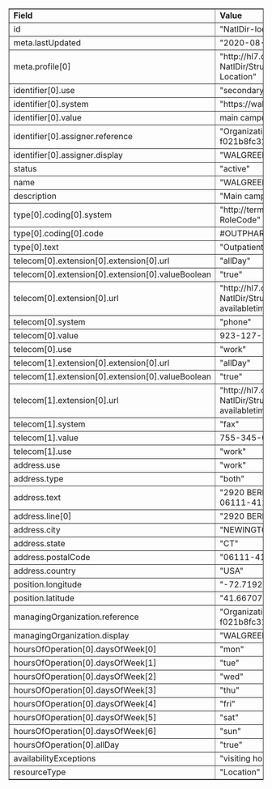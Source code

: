 <table border="1"><tr><td><b>Field</b></td><td><b>Value</b></td></tr>
<tr><td>id</td><td>
"NatlDir-location-PCY-0002012"
</td></tr>
<tr><td>meta.lastUpdated</td><td>
"2020-08-17T10:03:10Z"
</td></tr>
<tr><td>meta.profile[0]</td><td>"http://hl7.org/fhir/us/davinci-pdex-NatlDir/StructureDefinition/NatlDir-Location"</td></tr>
<tr><td>identifier[0].use</td><td>
"secondary"
</td></tr>
<tr><td>identifier[0].system</td><td>
"https://walgreens-07047.com"
</td></tr>
<tr><td>identifier[0].value</td><td>
main campus
</td></tr>
<tr><td>identifier[0].assigner.reference</td><td>
"Organization/NatlDir-organization-f021b8fc3135592c53d50ef64"
</td></tr>
<tr><td>identifier[0].assigner.display</td><td>
"WALGREENS"
</td></tr>
<tr><td>status</td><td>
"active"
</td></tr>
<tr><td>name</td><td>
"WALGREENS #07047"
</td></tr>
<tr><td>description</td><td>
"Main campus of WALGREENS #07047"
</td></tr>
<tr><td>type[0].coding[0].system</td><td>
"http://terminology.hl7.org/CodeSystem/v3-RoleCode"
</td></tr>
<tr><td>type[0].coding[0].code</td><td>
#OUTPHARM
</td></tr>
<tr><td>type[0].text</td><td>
"Outpatient pharmacy"
</td></tr>
<tr><td>telecom[0].extension[0].extension[0].url</td><td>
"allDay"
</td></tr>
<tr><td>telecom[0].extension[0].extension[0].valueBoolean</td><td>
"true"
</td></tr>
<tr><td>telecom[0].extension[0].url</td><td>
"http://hl7.org/fhir/us/davinci-pdex-NatlDir/StructureDefinition/contactpoint-availabletime"
</td></tr>
<tr><td>telecom[0].system</td><td>
"phone"
</td></tr>
<tr><td>telecom[0].value</td><td>
923-127-1432 x63075
</td></tr>
<tr><td>telecom[0].use</td><td>
"work"
</td></tr>
<tr><td>telecom[1].extension[0].extension[0].url</td><td>
"allDay"
</td></tr>
<tr><td>telecom[1].extension[0].extension[0].valueBoolean</td><td>
"true"
</td></tr>
<tr><td>telecom[1].extension[0].url</td><td>
"http://hl7.org/fhir/us/davinci-pdex-NatlDir/StructureDefinition/contactpoint-availabletime"
</td></tr>
<tr><td>telecom[1].system</td><td>
"fax"
</td></tr>
<tr><td>telecom[1].value</td><td>
755-345-0531
</td></tr>
<tr><td>telecom[1].use</td><td>
"work"
</td></tr>
<tr><td>address.use</td><td>
"work"
</td></tr>
<tr><td>address.type</td><td>
"both"
</td></tr>
<tr><td>address.text</td><td>
"2920 BERLIN TPKE, NEWINGTON, CT 06111-4116"
</td></tr>
<tr><td>address.line[0]</td><td>"2920 BERLIN TPKE"</td></tr>
<tr><td>address.city</td><td>
"NEWINGTON"
</td></tr>
<tr><td>address.state</td><td>
"CT"
</td></tr>
<tr><td>address.postalCode</td><td>
"06111-4116"
</td></tr>
<tr><td>address.country</td><td>
"USA"
</td></tr>
<tr><td>position.longitude</td><td>
"-72.71922"
</td></tr>
<tr><td>position.latitude</td><td>
"41.66707"
</td></tr>
<tr><td>managingOrganization.reference</td><td>
"Organization/NatlDir-organization-f021b8fc3135592c53d50ef64"
</td></tr>
<tr><td>managingOrganization.display</td><td>
"WALGREENS"
</td></tr>
<tr><td>hoursOfOperation[0].daysOfWeek[0]</td><td>"mon"</td></tr>
<tr><td>hoursOfOperation[0].daysOfWeek[1]</td><td>"tue"</td></tr>
<tr><td>hoursOfOperation[0].daysOfWeek[2]</td><td>"wed"</td></tr>
<tr><td>hoursOfOperation[0].daysOfWeek[3]</td><td>"thu"</td></tr>
<tr><td>hoursOfOperation[0].daysOfWeek[4]</td><td>"fri"</td></tr>
<tr><td>hoursOfOperation[0].daysOfWeek[5]</td><td>"sat"</td></tr>
<tr><td>hoursOfOperation[0].daysOfWeek[6]</td><td>"sun"</td></tr>
<tr><td>hoursOfOperation[0].allDay</td><td>
"true"
</td></tr>
<tr><td>availabilityExceptions</td><td>
"visiting hours from 6:00 am - 10:00 pm"
</td></tr>
<tr><td>resourceType</td><td>
"Location"
</td></tr>
</table>
